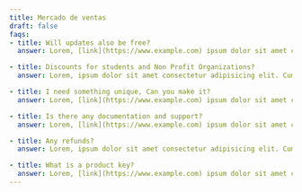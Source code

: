 ```yaml
---
title: Mercado de ventas
draft: false
faqs:
- title: Will updates also be free?
  answer: Lorem, [link](https://www.example.com) ipsum dolor sit amet consectetur adipisicing elit. Cumque praesentium nisi officiis maiores quia sapiente totam omnis vel sequi corporis ipsa incidunt reprehenderit recusandae maxime perspiciatis iste placeat architecto, mollitia delectus ut ab quibusdam. Magnam cumque numquam tempore reprehenderit illo, unde cum omnis vel sed temporibus, repudiandae impedit nam ad enim porro, qui labore fugiat quod suscipit fuga necessitatibus. Perferendis, ipsum? Cum, reprehenderit. Sapiente atque quam vitae, magnam dolore consequatur temporibus harum odit ab id quo qui aspernatur aliquid officiis sit error asperiores eveniet quibusdam, accusantium enim recusandae quas ea est! Quaerat omnis, placeat vitae laboriosam doloremque recusandae mollitia minima!

- title: Discounts for students and Non Profit Organizations?
  answer: Lorem, ipsum dolor sit amet consectetur adipisicing elit. Cumque praesentium nisi officiis maiores quia sapiente totam omnis vel sequi corporis ipsa incidunt reprehenderit recusandae maxime perspiciatis iste placeat architecto, mollitia delectus [link](https://www.example.com) ut ab quibusdam. Magnam cumque numquam tempore reprehenderit illo, unde cum omnis vel sed temporibus, repudiandae impedit nam ad enim porro, qui labore fugiat quod suscipit fuga necessitatibus. Perferendis, ipsum? Cum, reprehenderit. Sapiente atque quam vitae, magnam dolore consequatur temporibus harum odit ab id quo qui aspernatur aliquid officiis sit error asperiores eveniet quibusdam, accusantium enim recusandae quas ea est! Quaerat omnis, placeat vitae laboriosam doloremque recusandae mollitia minima!

- title: I need something unique, Can you make it?
  answer: Lorem, [link](https://www.example.com) ipsum dolor sit amet consectetur adipisicing elit. Cumque praesentium nisi officiis maiores quia sapiente totam omnis vel sequi corporis ipsa incidunt reprehenderit recusandae maxime perspiciatis iste placeat architecto, mollitia delectus ut ab quibusdam. Magnam cumque numquam tempore reprehenderit illo, unde cum omnis vel sed temporibus, repudiandae impedit nam ad enim porro, qui labore fugiat quod suscipit fuga necessitatibus. Perferendis, ipsum? Cum, reprehenderit. Sapiente atque quam vitae, magnam dolore consequatur temporibus harum odit ab id quo qui aspernatur aliquid officiis sit error asperiores eveniet quibusdam, accusantium enim recusandae quas ea est! Quaerat omnis, placeat vitae laboriosam doloremque recusandae mollitia minima!

- title: Is there any documentation and support?
  answer: Lorem, [link](https://www.example.com) ipsum dolor sit amet consectetur adipisicing elit. Cumque praesentium nisi officiis maiores quia sapiente totam omnis vel sequi corporis ipsa incidunt reprehenderit recusandae maxime perspiciatis iste placeat architecto, mollitia delectus ut ab quibusdam. Magnam cumque numquam tempore reprehenderit illo, unde cum omnis vel sed temporibus, repudiandae impedit nam ad enim porro, qui labore fugiat quod suscipit fuga necessitatibus. Perferendis, ipsum? Cum, reprehenderit. Sapiente atque quam vitae, magnam dolore consequatur temporibus harum odit ab id quo qui aspernatur aliquid officiis sit error asperiores eveniet quibusdam, accusantium enim recusandae quas ea est! Quaerat omnis, placeat vitae laboriosam doloremque recusandae mollitia minima!

- title: Any refunds?
  answer: Lorem, ipsum dolor sit amet consectetur adipisicing elit. Cumque praesentium nisi officiis maiores quia sapiente totam omnis vel sequi corporis ipsa incidunt reprehenderit recusandae maxime perspiciatis iste placeat architecto, mollitia delectus [link](https://www.example.com) ut ab quibusdam. Magnam cumque numquam tempore reprehenderit illo, unde cum omnis vel sed temporibus, repudiandae impedit nam ad enim porro, qui labore fugiat quod suscipit fuga necessitatibus. Perferendis, ipsum? Cum, reprehenderit. Sapiente atque quam vitae, magnam dolore consequatur temporibus harum odit ab id quo qui aspernatur aliquid officiis sit error asperiores eveniet quibusdam, accusantium enim recusandae quas ea est! Quaerat omnis, placeat vitae laboriosam doloremque recusandae mollitia minima!

- title: What is a product key?
  answer: Lorem, [link](https://www.example.com) ipsum dolor sit amet consectetur adipisicing elit. Cumque praesentium nisi officiis maiores quia sapiente totam omnis vel sequi corporis ipsa incidunt reprehenderit recusandae maxime perspiciatis iste placeat architecto, mollitia delectus ut ab quibusdam. Magnam cumque numquam tempore reprehenderit illo, unde cum omnis vel sed temporibus, repudiandae impedit nam ad enim porro, qui labore fugiat quod suscipit fuga necessitatibus. Perferendis, ipsum? Cum, reprehenderit. Sapiente atque quam vitae, magnam dolore consequatur temporibus harum odit ab id quo qui aspernatur aliquid officiis sit error asperiores eveniet quibusdam, accusantium enim recusandae quas ea est! Quaerat omnis, placeat vitae laboriosam doloremque recusandae mollitia minima!
---
```


